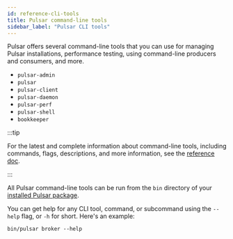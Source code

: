 ```yaml
---
id: reference-cli-tools
title: Pulsar command-line tools
sidebar_label: "Pulsar CLI tools"
---
```


Pulsar offers several command-line tools that you can use for managing Pulsar installations, performance testing, using command-line producers and consumers, and more.

* `pulsar-admin`
* `pulsar`
* `pulsar-client`
* `pulsar-daemon`
* `pulsar-perf`
* `pulsar-shell`
* `bookkeeper`

:::tip

For the latest and complete information about command-line tools, including commands, flags, descriptions, and more information, see the [reference doc](pathname:///reference/#/@pulsar:version_origin@/).

:::

All Pulsar command-line tools can be run from the `bin` directory of your [installed Pulsar package](getting-started-standalone.md).

You can get help for any CLI tool, command, or subcommand using the `--help` flag, or `-h` for short. Here's an example:

```shell
bin/pulsar broker --help
```